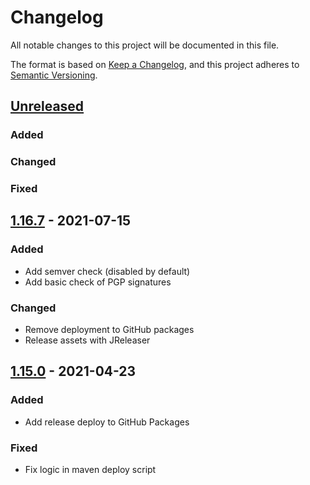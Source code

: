 # Changelog
All notable changes to this project will be documented in this file.

The format is based on [Keep a Changelog](https://keepachangelog.com/en/1.0.0/),
and this project adheres to [Semantic Versioning](https://semver.org/spec/v2.0.0.html).

## [Unreleased]

### Added
### Changed
### Fixed

## [1.16.7] - 2021-07-15

### Added
- Add semver check (disabled by default)
- Add basic check of PGP signatures

### Changed
- Remove deployment to GitHub packages
- Release assets with JReleaser

## [1.15.0] - 2021-04-23

### Added
- Add release deploy to GitHub Packages

### Fixed
- Fix logic in maven deploy script

[Unreleased]: https://github.com/nbbrd/sandbox/compare/v1.16.7...HEAD
[1.16.7]: https://github.com/nbbrd/sandbox/releases/tag/v1.16.7
[1.15.0]: https://github.com/nbbrd/sandbox/releases/tag/v1.15.0
